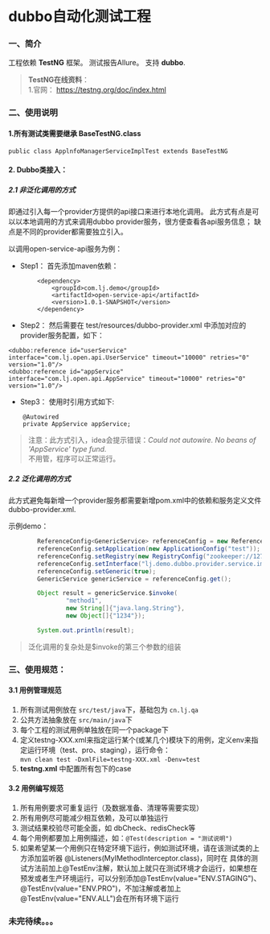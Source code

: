 # dubbo自动化测试工程
### 一、简介
工程依赖 **TestNG** 框架。 
测试报告Allure。
支持 **dubbo**.

>**TestNG在线资料**：  
>1.官网： https://testng.org/doc/index.html

### 二、使用说明
#### 1.所有测试类需要继承 BaseTestNG.class
```
public class ApplnfoManagerServiceImplTest extends BaseTestNG
```
#### 2. Dubbo类接入：

##### 2.1 非泛化调用的方式
即通过引入每一个provider方提供的api接口来进行本地化调用。
此方式有点是可以以本地调用的方式来调用dubbo provider服务，很方便查看各api服务信息；
缺点是不同的provider都需要独立引入。

以调用open-service-api服务为例：  
- Step1： 首先添加maven依赖：
```$xslt
        <dependency>
            <groupId>com.lj.demo</groupId>
            <artifactId>open-service-api</artifactId>
            <version>1.0.1-SNAPSHOT</version>
        </dependency>
```
- Step2： 然后需要在 test/resources/dubbo-provider.xml 中添加对应的provider服务配置，如下：
```$xslt
<dubbo:reference id="userService"  interface="com.lj.open.api.UserService" timeout="10000" retries="0" version="1.0"/>
<dubbo:reference id="appService"  interface="com.lj.open.api.AppService" timeout="10000" retries="0" version="1.0"/>
```
- Step3： 使用时引用方式如下:
```$xslt
    @Autowired
    private AppService appService;
```
>注意：此方式引入，idea会提示错误：_Could not autowire. No beans of 'AppService' type fund._   
不用管，程序可以正常运行。

##### 2.2 泛化调用的方式
此方式避免每新增一个provider服务都需要新增pom.xml中的依赖和服务定义文件dubbo-provider.xml.

示例demo：
```java
        ReferenceConfig<GenericService> referenceConfig = new ReferenceConfig<>();
        referenceConfig.setApplication(new ApplicationConfig("test"));
        referenceConfig.setRegistry(new RegistryConfig("zookeeper://127.0.0.1:2181"));
        referenceConfig.setInterface("lj.demo.dubbo.provider.service.impl.ByeService");
        referenceConfig.setGeneric(true);
        GenericService genericService = referenceConfig.get();

        Object result = genericService.$invoke(
                "method1",
                new String[]{"java.lang.String"},
                new Object[]{"1234"});

        System.out.println(result);
```
> 泛化调用的复杂处是$invoke的第三个参数的组装

### 三、使用规范：
#### 3.1 用例管理规范
1. 所有测试用例放在 `src/test/java`下，基础包为 `cn.lj.qa`
2. 公共方法抽象放在 `src/main/java`下
3. 每个工程的测试用例单独放在同一个package下
4. 定义testng-XXX.xml来指定运行某个(或某几个)模块下的用例，定义env来指定运行环境（test、pro、staging），运行命令：  
   `mvn clean test -DxmlFile=testng-XXX.xml -Denv=test
   `
5. **testng.xml** 中配置所有包下的case

#### 3.2 用例编写规范
1. 所有用例要求可重复运行（及数据准备、清理等需要实现）
2. 所有用例尽可能减少相互依赖，及可以单独运行
3. 测试结果校验尽可能全面，如 dbCheck、redisCheck等
4. 每个用例都要加上用例描述，如：`@Test(description = "测试说明")`
5. 如果希望某一个用例只在特定环境下运行，例如测试环境，请在该测试类的上方添加监听器 @Listeners(MyIMethodInterceptor.class)，同时在
   具体的测试方法前加上@TestEnv注解，默认加上就只在测试环境才会运行，如果想在预发或者生产环境运行，可以分别添加@TestEnv(value="ENV.STAGING")、
   @TestEnv(value="ENV.PRO")，不加注解或者加上@TestEnv(value="ENV.ALL")会在所有环境下运行

### 未完待续。。。

